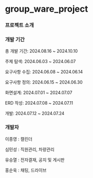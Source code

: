 # group_ware_project

### 프로젝트 소개


### 개발 기간
총 개발 기간: 2024.08.16 ~ 2024.10.10

주제 탐색: 2024.06.03 ~ 2024.06.07

요구사항 수집: 2024.06.08 ~ 2024.06.14

요구사항 정의: 2024.06.15 ~ 2024.06.30

화면설계: 2024.07.01 ~ 2024.07.07

ERD 작성: 2024.07.08 ~ 2024.07.11

개발: 2024.07.12 ~ 2024.07.24
### 개발자
이종영 : 캘린더

심민성 : 직원관리, 차량관리

유승열 : 전자결재, 공지 및 게시판

홍순욱 : 채팅, 드라이브

